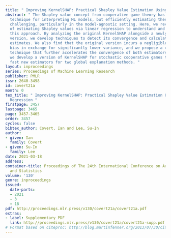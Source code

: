```yaml
---
title: " Improving KernelSHAP: Practical Shapley Value Estimation Using Linear Regression "
abstract: " The Shapley value concept from cooperative game theory has become a popular
  technique for interpreting ML models, but efficiently estimating these values remains
  challenging, particularly in the model-agnostic setting. Here, we revisit the idea
  of estimating Shapley values via linear regression to understand and improve upon
  this approach. By analyzing the original KernelSHAP alongside a newly proposed unbiased
  version, we develop techniques to detect its convergence and calculate uncertainty
  estimates. We also find that the original version incurs a negligible increase in
  bias in exchange for significantly lower variance, and we propose a variance reduction
  technique that further accelerates the convergence of both estimators. Finally,
  we develop a version of KernelSHAP for stochastic cooperative games that yields
  fast new estimators for two global explanation methods. "
layout: inproceedings
series: Proceedings of Machine Learning Research
publisher: PMLR
issn: 2640-3498
id: covert21a
month: 0
tex_title: " Improving KernelSHAP: Practical Shapley Value Estimation Using Linear
  Regression "
firstpage: 3457
lastpage: 3465
page: 3457-3465
order: 3457
cycles: false
bibtex_author: Covert, Ian and Lee, Su-In
author:
- given: Ian
  family: Covert
- given: Su-In
  family: Lee
date: 2021-03-18
address:
container-title: Proceedings of The 24th International Conference on Artificial Intelligence
  and Statistics
volume: '130'
genre: inproceedings
issued:
  date-parts:
  - 2021
  - 3
  - 18
pdf: http://proceedings.mlr.press/v130/covert21a/covert21a.pdf
extras:
- label: Supplementary PDF
  link: http://proceedings.mlr.press/v130/covert21a/covert21a-supp.pdf
# Format based on citeproc: http://blog.martinfenner.org/2013/07/30/citeproc-yaml-for-bibliographies/
---
```

